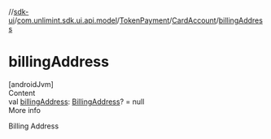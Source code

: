 //[sdk-ui](../../../../index.md)/[com.unlimint.sdk.ui.api.model](../../index.md)/[TokenPayment](../index.md)/[CardAccount](index.md)/[billingAddress](billing-address.md)



# billingAddress  
[androidJvm]  
Content  
val [billingAddress](billing-address.md): [BillingAddress](../../../com.unlimint.sdk.ui.api.model.info/-billing-address/index.md)? = null  
More info  


Billing Address

  



